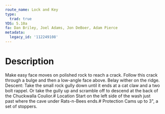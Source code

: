 ```yaml
---
route_name: Lock and Key
type:
  trad: true
YDS: 5.10a
fa: Dan Briley, Joel Adams, Jon DeBoer, Adam Pierce
metadata:
  legacy_id: '112249108'
---
```

# Description
Make easy face moves on polished rock to reach a crack. Follow this crack through a bulge and then a low-angle face above. Belay wither on the ridge. Descent: Take the small rock gully down until it ends at a cat claw and a two bolt rappel. Or take the gully up and scramble off to descend at the back of the Chuckwalla Coulior.# Location
Start on the left side of the wash just past where the cave under Rats-n-Bees ends.# Protection
Cams up to 3", a set of stoppers.